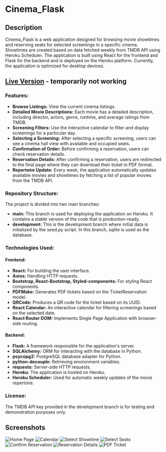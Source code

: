 # Cinema_Flask

## Description
Cinema_Flask is a web application designed for browsing movie showtimes and reserving seats for selected screenings in a specific cinema. Showtimes are created based on data fetched weekly from TMDB API using Heroku Scheduler. The application is built using React for the frontend and Flask for the backend and is deployed on the Heroku platform. Currently, the application is optimized for desktop devices.

## [Live Version](https://cinemareservation-1a5118dab777.herokuapp.com/) - temporarily not working

### Features:
- **Browse Listings:** View the current cinema listings.
- **Detailed Movie Descriptions:** Each movie has a detailed description, including director, actors, genre, runtime, and average ratings from TMDB.
- **Screening Filters:** Use the interactive calendar to filter and display screenings for a particular day.
- **Selecting a Screening:** After selecting a specific screening, users can see a cinema hall view with available and occupied seats.
- **Confirmation of Order:** Before confirming a reservation, users can check reservation details.
- **Reservation Details:** After confirming a reservation, users are redirected to the final page where they can download their ticket in PDF format.
- **Repertoire Update:** Every week, the application automatically updates available movies and showtimes by fetching a list of popular movies from the TMDB API.

### Repository Structure:
The project is divided into two main branches:
- **main:** This branch is used for deploying the application on Heroku. It contains a stable version of the code that is production-ready.
- **development:** This is the development branch where initial data is initialized by the seed.py script. In this branch, sqlite is used as the database.

### Technologies Used:
#### Frontend:
- **React:** For building the user interface.
- **Axios:** Handling HTTP requests.
- **Bootstrap, React-Bootstrap, Styled-components:** For styling React components.
- **PDFMake:** Generates PDF tickets based on the TicketReservation model.
- **QRCode:** Produces a QR code for the ticket based on its UUID.
- **React Calendar:** An interactive calendar for filtering screenings based on the selected date.
- **React Router DOM:** Implements Single Page Application with browser-side routing.

#### Backend:
- **Flask:** A framework responsible for the application's server.
- **SQLAlchemy:** ORM for interacting with the database in Python.
- **psycopg2:** PostgreSQL database adapter for Python.
- **python-decouple:** Retrieving environment variables.
- **requests:** Server-side HTTP requests.
- **Heroku**: The application is hosted on Heroku.
- **Heroku Scheduler:** Used for automatic weekly updates of the movie repertoire.

### License:
The TMDB API key provided in the development branch is for testing and demonstration purposes only.
## Screenshots
![Home Page](https://i.imgur.com/73COvqG.jpg)
![Calendar](https://i.imgur.com/ZASPPmJ.jpg)
![Select Showtime](https://i.imgur.com/qrHnR4D.jpg)
![Select Seats](https://i.imgur.com/JbJZmvI.jpg)
![Confirm Reservation](https://i.imgur.com/ZTVVYXF.jpg)
![Reservation Details](https://i.imgur.com/EXBgemJ.jpg)
![PDF Ticket](https://i.imgur.com/oU1Z0V8.jpg)


